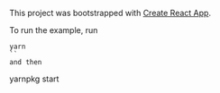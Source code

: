 This project was bootstrapped with [Create React App](https://github.com/facebookincubator/create-react-app).


To run the example,
run
```
yarn
``
and then
```
yarnpkg start
```


